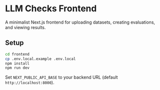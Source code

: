 # LLM Checks Frontend

A minimalist Next.js frontend for uploading datasets, creating evaluations, and viewing results.

## Setup

```bash
cd frontend
cp .env.local.example .env.local
npm install
npm run dev
```

Set `NEXT_PUBLIC_API_BASE` to your backend URL (default `http://localhost:8000`).
